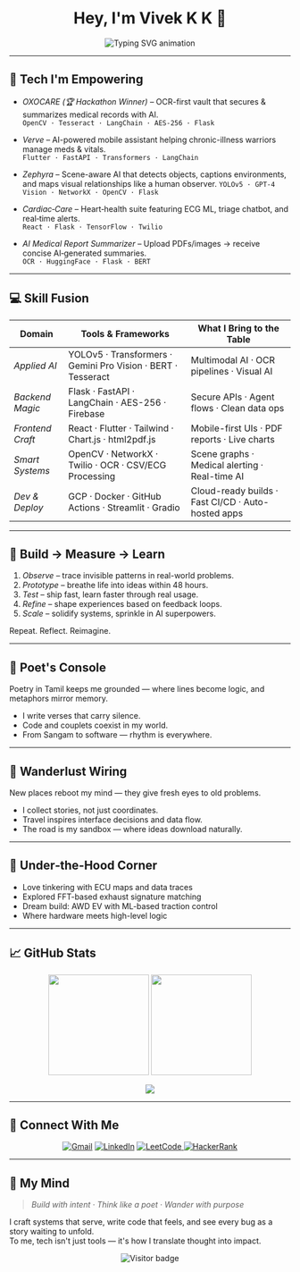 <!-- ████████████████████████████████████████████████████████████ -->
<!-- 🤖 WELCOME TO MY GITHUB PROFILE README (auto-generated)     -->
<!-- ████████████████████████████████████████████████████████████ -->

<!-- Vivek K K's GitHub Profile README -->

<h1 align="center">Hey, I'm Vivek K K 👋</h1>

<p align="center">
  <img src="https://readme-typing-svg.demolab.com?font=JetBrains+Mono&size=22&pause=1000&color=00FFC2&center=true&vCenter=true&width=1000&lines=AI+Engineer+%7C+Tech+Builder+%7C+Poet+%7C+Wanderlust;Engineer+of+Intelligence%2C+Not+Just+Code.;Designing+for+Impact%2C+Not+Just+Demos.;AI+Tinkerer+%7C+Vision+Builder+%7C+Dream+Executor.;From+Flask+to+YOLO%2C+Everything+has+a+Purpose.;Every+idea+starts+crazy.+I+just+don%E2%80%99t+stop+at+the+crazy+part.;Let%E2%80%99s+Make+Tech+that+Matters." alt="Typing SVG animation" />
</p>


---

## 🚀 Tech I'm Empowering

- *OXOCARE (🏆 Hackathon Winner)* – OCR-first vault that secures & summarizes medical records with AI.  
  `OpenCV · Tesseract · LangChain · AES-256 · Flask`
  
- *Verve* – AI-powered mobile assistant helping chronic-illness warriors manage meds & vitals.  
  `Flutter · FastAPI · Transformers · LangChain`

- *Zephyra* –  Scene-aware AI that detects objects, captions environments, and maps visual relationships like a human observer.
  `YOLOv5 · GPT-4 Vision · NetworkX · OpenCV · Flask`
  
- *Cardiac‑Care* – Heart‑health suite featuring ECG ML, triage chatbot, and real‑time alerts.  
  `React · Flask · TensorFlow · Twilio`

- *AI Medical Report Summarizer* – Upload PDFs/images → receive concise AI‑generated summaries.  
  `OCR · HuggingFace · Flask · BERT`




---

## 💻 Skill Fusion

| Domain           | Tools & Frameworks                                          | What I Bring to the Table                    |
|------------------|-------------------------------------------------------------|----------------------------------------------|
| *Applied AI*     | YOLOv5 · Transformers · Gemini Pro Vision · BERT · Tesseract | Multimodal AI · OCR pipelines · Visual AI    |
| *Backend Magic*  | Flask · FastAPI · LangChain · AES-256 · Firebase            | Secure APIs · Agent flows · Clean data ops   |
| *Frontend Craft* | React · Flutter · Tailwind · Chart.js · html2pdf.js         | Mobile-first UIs · PDF reports · Live charts |
| *Smart Systems*  | OpenCV · NetworkX · Twilio · OCR · CSV/ECG Processing       | Scene graphs · Medical alerting · Real-time AI |
| *Dev & Deploy*   | GCP · Docker · GitHub Actions · Streamlit · Gradio          | Cloud-ready builds · Fast CI/CD · Auto-hosted apps |


---

## 🔄 Build → Measure → Learn

1. *Observe* – trace invisible patterns in real-world problems.  
2. *Prototype* – breathe life into ideas within 48 hours.  
3. *Test* – ship fast, learn faster through real usage.  
4. *Refine* – shape experiences based on feedback loops.  
5. *Scale* – solidify systems, sprinkle in AI superpowers.

Repeat. Reflect. Reimagine.

---

## 📝 Poet's Console

Poetry in Tamil keeps me grounded — where lines become logic, and metaphors mirror memory.

- I write verses that carry silence.  
- Code and couplets coexist in my world.  
- From Sangam to software — rhythm is everywhere.

---

## 🧭 Wanderlust Wiring

New places reboot my mind — they give fresh eyes to old problems.

- I collect stories, not just coordinates.  
- Travel inspires interface decisions and data flow.  
- The road is my sandbox — where ideas download naturally.

---

## 🚗 Under‑the‑Hood Corner

- Love tinkering with ECU maps and data traces  
- Explored FFT-based exhaust signature matching  
- Dream build: AWD EV with ML-based traction control  
- Where hardware meets high-level logic

---

## 📈 GitHub Stats

<p align="center">
  <img src="https://github-readme-stats.vercel.app/api?username=Vivek-the-creator&show_icons=true&theme=radical&count_private=true" height="180" />
  <img src="https://streak-stats.demolab.com?user=Vivek-the-creator&theme=radical&hide_border=true" height="180" />

  

</p>

<p align="center">
  <img src="https://github-readme-stats.vercel.app/api/top-langs/?username=Vivek-the-creator&layout=compact&theme=radical&langs_count=10" />

  

</p>





---

## 🤝 Connect With Me

<p align="center">
  <a href="mailto:vivek.kk2024aiml@sece.ac.in"><img src="https://img.shields.io/badge/Gmail-D14836?style=for-the-badge&logo=gmail&logoColor=white" alt="Gmail" /></a>
  <a href="https://www.linkedin.com/in/vivek-k-k"><img src="https://img.shields.io/badge/LinkedIn-0077B5?style=for-the-badge&logo=linkedin&logoColor=white" alt="LinkedIn" /></a>

  <a href="https://leetcode.com/u/hS7hj4nFVU/">
    <img src="https://img.shields.io/badge/LeetCode-FFA116?style=for-the-badge&logo=leetcode&logoColor=white" alt="LeetCode" />
  </a>
  <a href="https://www.hackerrank.com/profile/vivek_kk2024aiml">
    <img src="https://img.shields.io/badge/HackerRank-2EC866?style=for-the-badge&logo=HackerRank&logoColor=white" alt="HackerRank" />
  </a>

</p>

---

## 🧠 My Mind

> *Build with intent · Think like a poet · Wander with purpose*

I craft systems that serve, write code that feels, and see every bug as a story waiting to unfold.  
To me, tech isn't just tools — it's how I translate thought into impact.


<!-- Banner placeholder -->
<!-- ![Banner](link-to-your-banner.png) -->

<p align="center">
  <img src="https://visitor-badge.laobi.icu/badge?page_id=Vivek-the-creator.readme" alt="Visitor badge"/>

  

</p>
